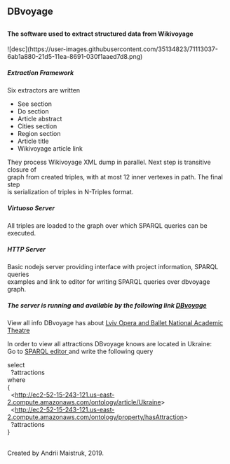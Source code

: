 <h2>DBvoyage<h2>
<h4>The software used to extract structured data from Wikivoyage</h4>
![desc](https://user-images.githubusercontent.com/35134823/71113037-6ab1a880-21d5-11ea-8691-030f1aaed7d8.png)

<h5>Extraction Framework</h5>
<p>Six extractors are written</p>
<ul>
    <li>See section</li>
    <li>Do section</li>
    <li>Article abstract</li>
    <li>Cities section</li>
    <li>Region section</li>
    <li>Article title</li>
    <li>Wikivoyage article link</li>
</ul>
<p>They process Wikivoyage XML dump in parallel. Next step is transitive closure of<br/>
graph from created triples, with at most 12 inner vertexes in path. The final step<br/>
is serialization of triples in N-Triples format.</p>
<h5>Virtuoso Server</h5>
<p>All triples are loaded to the graph over which SPARQL queries can be executed.</p>
<h5>HTTP Server</h5>
<p>Basic nodejs server providing interface with project information, SPARQL queries<br/>
examples and link to editor for writing SPARQL queries over dbvoyage graph.</p>
<h5>The server is running and available by the following link
<a href="http://ec2-52-15-243-121.us-east-2.compute.amazonaws.com/">DBvoyage</a></h5>
<p>View all info DBvoyage has about
<a href="http://ec2-52-15-243-121.us-east-2.compute.amazonaws.com/ontology/attraction/Lviv Opera and Ballet National Academic Theatre">
Lviv Opera and Ballet National Academic Theatre</a>
</p>
<p>In order to view all attractions DBvoyage knows are located in Ukraine:<br/>
Go to 
<a href="http://ec2-52-15-243-121.us-east-2.compute.amazonaws.com/sparql">
SPARQL editor
</a> and write the following query<br/></p>

select<br/>
&nbsp;&nbsp;?attractions<br/>
where<br/>
{<br/>
&nbsp;&nbsp;<<http://ec2-52-15-243-121.us-east-2.compute.amazonaws.com/ontology/article/Ukraine>><br/>
&nbsp;&nbsp;<<http://ec2-52-15-243-121.us-east-2.compute.amazonaws.com/ontology/property/hasAttraction>><br/>
&nbsp;&nbsp;?attractions<br/>
}<br/>
<br/>

<footer>Created by Andrii Maistruk, 2019.</footer>